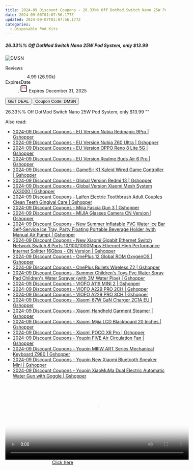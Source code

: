 ```yaml
---
title: 2024-09 Discount Coupons - 26.33%% Off DotMod Switch Nano 25W Pod System, only $13.99 | Vapesourcing Electronics Co.,Ltd.
date: 2024-09-06T01:07:56.177Z
updated: 2024-09-07T01:07:56.177Z
categories:
  - Disposable Pod Kits
---
```



<div class="max-w-4xl mx-auto grid grid-cols-1 lg:max-w-5xl lg:gap-x-20 lg:grid-cols-2">
  <div class="relative p-3 col-start-1 row-start-1 flex flex-col-reverse rounded-lg bg-gradient-to-t from-black/75 via-black/0 sm:bg-none sm:row-start-2 sm:p-0 lg:row-start-1">
    <h5 class="mt-1 text-lg font-semibold text-white sm:text-slate-900 md:text-2xl dark:sm:text-white">26.33%% Off DotMod Switch Nano 25W Pod System, only $13.99</h5>
  </div>
  
  <div class="col-start-1 col-end-3 row-start-1 grid gap-4 sm:mb-6 sm:grid-cols-4 lg:col-start-2 lg:row-span-6 lg:row-end-6 lg:mb-0 lg:gap-6">
      <img src="&quot;https://static.shareasale.com/image/90958/deal/DotModSwitchNano25WPodSystem.png&quot;" onClick="javascript:window.open(decodeURIComponent('%22https%3A%2F%2Fwww.shareasale.com%2Fu.cfm%3Fd%3D1100604%26m%3D90958%26u%3D4338022%22'), '_blank');void(0);" alt="DMSN" class="h-60 w-full rounded-lg object-cover sm:col-span-2 sm:h-52 lg:col-span-full" loading="lazy" />
    
  </div>
  <dl class="row-start-2 mt-4 flex items-center text-xs font-medium sm:row-start-3 sm:mt-1 md:mt-2.5 lg:row-start-2">
    <dt class="sr-only">Reviews</dt>
    <dd class="flex items-center text-indigo-600 dark:text-indigo-400">
      <svg width="24" height="24" fill="none" aria-hidden="true" class="mr-1 stroke-current dark:stroke-indigo-500">
        <path d="m12 5 2 5h5l-4 4 2.103 5L12 16l-5.103 3L9 14l-4-4h5l2-5Z" stroke-width="2" stroke-linecap="round" stroke-linejoin="round" />
      </svg>
      <span>4.99 <span class="font-normal text-slate-400">(26.90k)</span></span>
    </dd>
    <dt class="sr-only">ExpiresDate</dt>
    <dd class="flex items-center">
      <svg width="2" height="2" aria-hidden="true" fill="currentColor" class="mx-3 text-slate-300">
        <circle cx="1" cy="1" r="1" />
      </svg>
      <svg width="24" height="24" viewBox="0 0 24 24" fill="none" stroke="currentColor" stroke-width="2">
        <rect x="3" y="3" width="18" height="18" rx="2" fill="#fff" />
        <path d="M6 10L18 10" stroke="red" stroke-width="2" fill="none" />
        <path d="M10 6L10 18" stroke="#fff" stroke-width="2" fill="none" />
      </svg>
      Expires December 31, 2025    </dd>
  </dl>
  <div class="col-start-1 row-start-3 mt-4 self-center sm:col-start-2 sm:row-span-2 sm:row-start-2 sm:mt-0 lg:col-start-1 lg:row-start-3 lg:row-end-4 lg:mt-6">
    <button type="button" onClick="javascript:window.open(decodeURIComponent('%22https%3A%2F%2Fwww.shareasale.com%2Fu.cfm%3Fd%3D1100604%26m%3D90958%26u%3D4338022%22'), '_blank');void(0);" class="rounded-lg bg-red-600 px-3 py-2 text-sm font-medium leading-6 text-white">GET DEAL</button>
    <button type="button" onClick="javascript:window.open(decodeURIComponent('%22https%3A%2F%2Fwww.shareasale.com%2Fu.cfm%3Fd%3D1100604%26m%3D90958%26u%3D4338022%22'), '_blank');void(0);" class="border-dashed border-2 border-indigo-600 bg-green-100 text-sm leading-6 font-medium py-2 px-3 rounded-lg">Coupon Code: DMSN</button>
  </div>
  <p class="col-start-1 mt-4 text-sm leading-6 sm:col-span-2 lg:col-span-1 lg:row-start-4 lg:mt-6 dark:text-slate-400">
    26.33%% Off DotMod Switch Nano 25W Pod System, only $13.99 
""  </p>
</div>
<span class="atpl-alsoreadstyle">Also read:</span>
<div><ul>
<li><a href="https://coupons.techidaily.com/coupon-1117823-share-97331-sale/"><u>2024-09 Discount Coupons - EU Version Nubia Redmagic 9Pro | Gshopper</u></a></li>
<li><a href="https://coupons.techidaily.com/coupon-1117822-share-97331-sale/"><u>2024-09 Discount Coupons - EU Version Nubia Z60 Ultra | Gshopper</u></a></li>
<li><a href="https://coupons.techidaily.com/coupon-1117821-share-97331-sale/"><u>2024-09 Discount Coupons - EU Version OPPO Reno 8 Lite 5G | Gshopper</u></a></li>
<li><a href="https://coupons.techidaily.com/coupon-1117826-share-97331-sale/"><u>2024-09 Discount Coupons - EU Version Realme Buds Air 6 Pro | Gshopper</u></a></li>
<li><a href="https://coupons.techidaily.com/coupon-1117827-share-97331-sale/"><u>2024-09 Discount Coupons - GameSir K1 Kaleid Wired Game Controller | Gshopper</u></a></li>
<li><a href="https://coupons.techidaily.com/coupon-1117835-share-97331-sale/"><u>2024-09 Discount Coupons - Global Version Redmi 13 | Gshopper</u></a></li>
<li><a href="https://coupons.techidaily.com/coupon-1117824-share-97331-sale/"><u>2024-09 Discount Coupons - Global Version Xiaomi Mesh System AX3000 | Gshopper</u></a></li>
<li><a href="https://coupons.techidaily.com/coupon-1117837-share-97331-sale/"><u>2024-09 Discount Coupons - Laifen Electric Toothbrush Adult Couples Clean Teeth Gingival Care | Gshopper</u></a></li>
<li><a href="https://coupons.techidaily.com/coupon-1117839-share-97331-sale/"><u>2024-09 Discount Coupons - Mijia Fascia Gun 3 | Gshopper</u></a></li>
<li><a href="https://coupons.techidaily.com/coupon-1117817-share-97331-sale/"><u>2024-09 Discount Coupons - MIJIA Glasses Camera CN Version | Gshopper</u></a></li>
<li><a href="https://coupons.techidaily.com/coupon-1117828-share-97331-sale/"><u>2024-09 Discount Coupons - New Summer Inflatable PVC Water Ice Bar Self-Service Ice Tray, Party Floating Portable Beverage Holder (with Manual Air Pump) | Gshopper</u></a></li>
<li><a href="https://coupons.techidaily.com/coupon-1117841-share-97331-sale/"><u>2024-09 Discount Coupons - New Xiaomi Gigabit Ethernet Switch Network Switch 8 Ports 10/100/1000Mbps Ethernet High Performance Internet Splitter 16Gbps - CN Version | Gshopper</u></a></li>
<li><a href="https://coupons.techidaily.com/coupon-1117819-share-97331-sale/"><u>2024-09 Discount Coupons - OnePlus 12 Global ROM OxygenOS | Gshopper</u></a></li>
<li><a href="https://coupons.techidaily.com/coupon-1117825-share-97331-sale/"><u>2024-09 Discount Coupons - OnePlus Bullets Wireless Z2 | Gshopper</u></a></li>
<li><a href="https://coupons.techidaily.com/coupon-1117829-share-97331-sale/"><u>2024-09 Discount Coupons - Summer Children's Toys Pvc Water Spray Pad Children's Water Sprayer (with 3M Water Pipe) | Gshopper</u></a></li>
<li><a href="https://coupons.techidaily.com/coupon-1117832-share-97331-sale/"><u>2024-09 Discount Coupons - VIOFO A119 MINI 2 | Gshopper</u></a></li>
<li><a href="https://coupons.techidaily.com/coupon-1117834-share-97331-sale/"><u>2024-09 Discount Coupons - VIOFO A229 PRO 2CH | Gshopper</u></a></li>
<li><a href="https://coupons.techidaily.com/coupon-1117833-share-97331-sale/"><u>2024-09 Discount Coupons - VIOFO A229 PRO 3CH | Gshopper</u></a></li>
<li><a href="https://coupons.techidaily.com/coupon-1117830-share-97331-sale/"><u>2024-09 Discount Coupons - Xiaomi 67W GaN Charger 2C1A EU | Gshopper</u></a></li>
<li><a href="https://coupons.techidaily.com/coupon-1117831-share-97331-sale/"><u>2024-09 Discount Coupons - Xiaomi Handheld Garment Steamer | Gshopper</u></a></li>
<li><a href="https://coupons.techidaily.com/coupon-1117818-share-97331-sale/"><u>2024-09 Discount Coupons - Xiaomi Mijia LCD Blackboard 20 Inches | Gshopper</u></a></li>
<li><a href="https://coupons.techidaily.com/coupon-1117820-share-97331-sale/"><u>2024-09 Discount Coupons - Xiaomi POCO X6 Pro | Gshopper</u></a></li>
<li><a href="https://coupons.techidaily.com/coupon-1117840-share-97331-sale/"><u>2024-09 Discount Coupons - Youpin FIVE Air Circulation Fan | Gshopper</u></a></li>
<li><a href="https://coupons.techidaily.com/coupon-1117816-share-97331-sale/"><u>2024-09 Discount Coupons - Youpin MIIIW ART Series Mechanical Keyboard Z980 | Gshopper</u></a></li>
<li><a href="https://coupons.techidaily.com/coupon-1117836-share-97331-sale/"><u>2024-09 Discount Coupons - Youpin New Xiaomi Bluetooth Speaker Mini | Gshopper</u></a></li>
<li><a href="https://coupons.techidaily.com/coupon-1117838-share-97331-sale/"><u>2024-09 Discount Coupons - Youpin XiaoMuMa Dual Electric Automatic Water Gun with Goggle | Gshopper</u></a></li>
</ul></div>

<ins class="adsbygoogle"
      style="display:block"
      data-ad-client="ca-pub-7571918770474297"
      data-ad-slot="8358498916"
      data-ad-format="auto"
      data-full-width-responsive="true"></ins>
<!-- affiliate ads begin -->
<span id="1983549">
					<video width="576" height="240" style="cursor:pointer"
           poster="//a.impactradius-go.com/display-clicktoplayimage/1983549.png"
           onclick="if(!this.playClicked){this.play();this.setAttribute('controls',true);this.playClicked=true;}">
	   <source src="//a.impactradius-go.com/display-ad/22993-1983549">
	   <img src="//a.impactradius-go.com/display-clicktoplayimage/1983549.png" style="border: none; height: 100%; width: 100%; object-fit: contain">
	</video>
	<div style="width:360px;text-align:center"><a href="javascript:window.open(decodeURIComponent('https%3A%2F%2Fhomestyler.sjv.io%2Fc%2F5597632%2F1983549%2F22993'), '_blank');void(0);">Click here</a></div>
</span>
<img height="0" width="0" src="https://imp.pxf.io/i/5597632/1983549/22993" style="position:absolute;visibility:hidden;" border="0" />
<!-- affiliate ads end -->